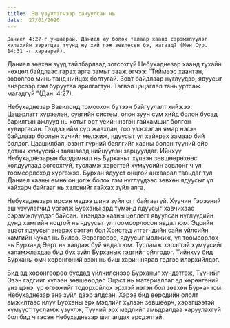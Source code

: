 ```yaml
---
title:  Эш үзүүлэгчээр сануулсан нь
date:  27/01/2020
---
```


`Даниел 4:27-г уншаарай. Даниел юу болох талаар хаанд сэрэмжлүүлэг хэлэхийн зэрэгцээ түүнд юу хий гэж зөвлөсөн бэ, яагаад? (Мөн Сур. 14:31 -г хараарай).`

Даниел зөвхөн зүүд тайлбарлаад зогсохгүй Небухаднезар хаанд тухайн нөхцөл байдлаас гарах арга замыг зааж өгчээ: “Тиймээс хаантан, зөвөлгөө минь танд нийцэх болтугай. Зөвт байдлаар нүглүүдээ, ядуусыг энэрсээр гэм буруугаа арилгагтун. Тэгвэл цэцэглэл тань уртсаж магадгүй ”(Дан. 4:27).

Небухаднезар Вавилонд томоохон бүтээн байгуулалт хийжээ. Цэцэрлэгт хүрээлэн, сувгийн систем, олон зуун сүм хийд болон бусад барилгын ажлууд нь хотыг эрт үеийн нэгэн гайхамшиг болгон хувиргасан. Гэхдээ ийм сүр жавхлан, гоо үзэсгэлэн ямар нэгэн байдлаар боолын хүчийг мөлжиж, ядуусыг үл хайхрах замаар бий болдог. Цаашилбал, эзэнт гүрний баялгийг хааны болон түүний ойр дотны хүмүүсийн таашаалд нийцүүлэн зарцуулдаг. Ийнхүү Небухаднезарын бардамнал нь Бурханыг хүлээн зөвшөөрөхөөс холдуулаад зогсохгүй, тусламж хэрэгтэй хүмүүсийн зовлонг ч үл тоомсорлоход хүргэжээ. Бурхан ядууст онцгой анхаарал тавьдаг тул Даниел хааны өмнө онцолж болох гэм нүглүүдээс зөвхөн ядуусыг үл хайхарч байгааг нь  хэлснийг гайхах зүйл алга.

Небухаднезарт ирсэн мэдээ шинэ зүйл огт байгаагүй. Хуучин Гэрээний эш үзүүлэгчид үргэлж Бурханы ард түмэнд ядуусыг хавчихаас сэрэмжлүүлдэг байсан. Үнэндээ хааны цөллөгт явуулсан нүглүүдийн дунд хамгийн ноцтой нь ядуусыг үл тоомсорлосон явдал юм. Эцсийн эцэст ядуусыг энэрэх сэтгэл бол Христэд итгэгчдийн сайн үйлсийн хамгийн чухал нь билээ. Эсрэгээрээ, ядуусыг мөлжиж, үл тоомсорлох нь Бурханд Өөрт нь халдаж буй явдал юм. Тусламж хэрэгтэй хүмүүсийг халамжлахдаа бид бүх зүйл Бурханых гэдгийг ойлгодог. Тийнхүү бид Бурханы өмч хөрөнгөний эзэн нь биш харин нярав гэдгээ илэрхийлдэг.

Бид эд хөрөнгөөрөө бусдад үйлчилснээр Бурханыг хүндэтгэж, Түүнийг Эзэн гэдгийг хүлээн зөвшөөрдөг. Эцэст нь материаллаг эд хөрөнгөний үнэ цэнэ, үр өгөөжийг тодорхойлох эрхтэй нэгэн бол зөвхөн  Бурхан юм. Небухаднезар энэ зүйл дээр алдсан. Хэрэв бид өөрсдийн ололт амжилтаас илүү Бурханы эрх мэдлийг хүлээн зөвшөөрч, хэрэгцээтэй хүмүүст тусламж үзүүлж, Түүний эрх мэдлийг амьдралдаа харуулахгүй бол бид ч гэсэн Небухаднезар шиг алдах эрсдэлтэй.